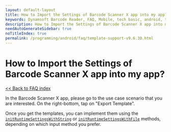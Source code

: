 ```yaml
---
layout: default-layout
title: How to Import the Settings of Barcode Scanner X app into my app?
keywords: Dynamsoft Barcode Reader, FAQ, Mobile, tech basic, android, template, driver license, settings
description: How to Import the Settings of Barcode Scanner X app into my app?
needAutoGenerateSidebar: true
noTitleIndex: true
permalink: /programming/android/faq/template-support-v9.6.30.html
---
```


# How to Import the Settings of Barcode Scanner X app into my app?

[<< Back to FAQ index](index.html)


In the Barcode Scanner X app, please go to the use case scenario that you are interested. On the right-bottom, tap on "Export Template". 

Once you get the templates, you can implement them using the [`initRuntimeSettingsWithString`](../api-reference/primary-parameter-and-runtime-settings-advanced.html#initruntimesettingswithstring) or [`initRuntimeSettingsWithFile`](../api-reference/primary-parameter-and-runtime-settings-advanced.html#initruntimesettingswithfile) methods, depending on which input method you prefer.